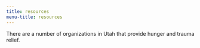 ```yaml
---
title: resources
menu-title: resources 
---
```


There are a number of organizations in Utah that provide hunger and trauma relief. 
